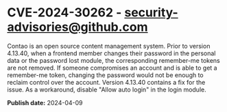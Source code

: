 # CVE-2024-30262 - security-advisories@github.com

Contao is an open source content management system. Prior to version 4.13.40, when a frontend member changes their password in the personal data or the password lost module, the corresponding remember-me tokens are not removed. If someone compromises an account and is able to get a remember-me token, changing the password would not be enough to reclaim control over the account. Version 4.13.40 contains a fix for the issue. As a workaround, disable "Allow auto login" in the login module.


**Publish date:** 2024-04-09
